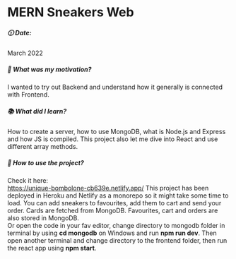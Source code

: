 # MERN Sneakers Web

##### :clock1130: Date:

March 2022

##### :muscle: What was my motivation?

I wanted to try out Backend and understand how it generally is connected with Frontend.

##### :books: What did I learn?

How to create a server, how to use MongoDB, what is Node.js and Express and how JS is compiled. This project also let me dive into React and use different array methods.

##### :flashlight: How to use the project?

Check it here:  
https://unique-bombolone-cb639e.netlify.app/
This project has been deployed in Heroku and Netlify as a monorepo so it might take some time to load. You can add sneakers to favourites, add them to cart and send your order. Cards are fetched from MongoDB. Favourites, cart and orders are also stored in MongoDB.
<br>
Or open the code in your fav editor, change directory to mongodb folder in terminal by using **cd mongodb** on Windows and run **npm run dev**. Then open another terminal and change directory to the frontend folder, then run the react app using **npm start**.


